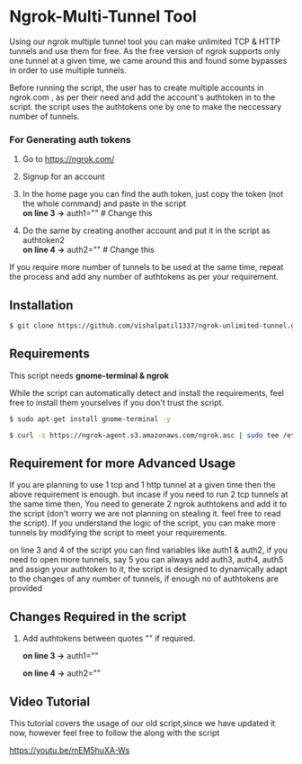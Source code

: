 # Ngrok-Multi-Tunnel Tool 
Using our ngrok multiple tunnel tool you can make unlimited TCP & HTTP tunnels and use them for free. As the free version of ngrok supports only one tunnel at a given time, we came around this and found some bypasses in order to use multiple tunnels. 

Before running the script, the user has to create multiple accounts in ngrok.com , as per their need and add the account's authtoken in to the script. the script uses the authtokens one by one to make the neccessary number of tunnels. 

### For Generating auth tokens

1) Go to https://ngrok.com/

2) Signup for an account

3) In the home page you can find the auth token, just copy the token (not the whole command) and paste in the script  
   **on line 3 ->**   auth1="<your token>"    # Change this

4) Do the same by creating another account and put it in the script as authtoken2  
   **on line 4 ->**   auth2="<your token>"    # Change this

If you require more number of tunnels to be used at the same time, repeat the process and add any number of authtokens as per your requirement.


## Installation

``` bash
$ git clone https://github.com/vishalpatil1337/ngrok-unlimited-tunnel.git
```

## Requirements

This script needs **gnome-terminal & ngrok**

While the script can automatically detect and install the requirements, feel free to install them yourselves if you don't trust the script.
    
``` bash
$ sudo apt-get install gnome-terminal -y

$ curl -s https://ngrok-agent.s3.amazonaws.com/ngrok.asc | sudo tee /etc/apt/trusted.gpg.d/ngrok.asc >/dev/null && echo "deb https://ngrok-agent.s3.amazonaws.com buster main" | sudo tee /etc/apt/sources.list.d/ngrok.list && sudo apt update && sudo apt install ngrok
```
  
## Requirement for more Advanced Usage

If you are planning to use 1 tcp and 1 http tunnel at a given time then the above requirement is enough. but incase if you need to run 2 tcp tunnels at the same time then,
You need to generate 2 ngrok authtokens and add it to the script (don't worry we are not planning on stealing it. feel free to read the script). If you understand the logic of the script, you can make more tunnels by modifying the script to meet your requirements.

on line 3 and 4 of the script you can find variables like auth1 & auth2, if you need to open more tunnels, say 5 you can always add auth3, auth4, auth5 and assign your authtoken to it, the script is designed to dynamically adapt to the changes of any number of tunnels, if enough no of authtokens are provided


## Changes Required in the script 

1) Add authtokens between quotes "" if required.

   **on line 3 ->**   auth1="<your token>"    

   **on line 4 ->**   auth2="<your token>"    
  

  
## Video Tutorial
  
This tutorial covers the usage of our old script,since we have updated it now, however feel free to follow the along with the script

https://youtu.be/mEM5huXA-Ws
